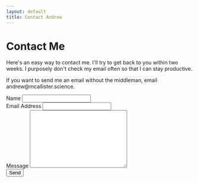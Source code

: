 ```yaml
---
layout: default
title: Contact Andrew
---
```


<div id="contact">
  <h1 class="pageTitle">Contact Me</h1>
  <div class="contactContent">
    <p class="intro"> Here's an easy way to contact me. I'll try to get back to you within two weeks. I purposely don't check my email often so that I can stay productive.</p>
    <p>If you want to send me an email without the middleman, email andrew@mcallister.science.</p>
  </div>
  <form name="contact" netlify action="{{ '/thanks' | prepend:site.baseurl}}">
    <label for="name">Name</label>
    <input type="text" name="name" class="full-width"><br>
    <label for="email">Email Address</label>
    <input type="email" name="email" class="full-width"><br>
    <label for="message">Message</label>
    <textarea name="message" cols="30" rows="10" class="full-width"></textarea><br>
    <input type="submit" value="Send" class="button">
  </form>
</div>
